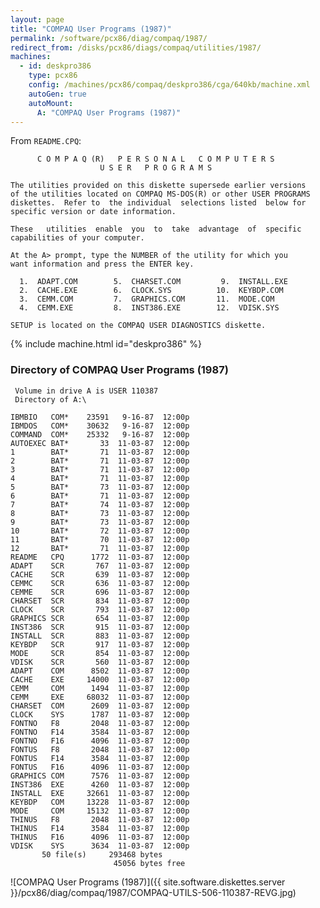 ```yaml
---
layout: page
title: "COMPAQ User Programs (1987)"
permalink: /software/pcx86/diag/compaq/1987/
redirect_from: /disks/pcx86/diags/compaq/utilities/1987/
machines:
  - id: deskpro386
    type: pcx86
    config: /machines/pcx86/compaq/deskpro386/cga/640kb/machine.xml
    autoGen: true
    autoMount:
      A: "COMPAQ User Programs (1987)"
---
```


From `README.CPQ`:

          C O M P A Q (R)   P E R S O N A L   C O M P U T E R S
                        U S E R   P R O G R A M S

    The utilities provided on this diskette supersede earlier versions
    of the utilities located on COMPAQ MS-DOS(R) or other USER PROGRAMS
    diskettes.  Refer to  the individual  selections listed  below for
    specific version or date information.
    
    These   utilities  enable  you  to  take  advantage  of  specific
    capabilities of your computer.
    
    At the A> prompt, type the NUMBER of the utility for which you
    want information and press the ENTER key.
    
      1.  ADAPT.COM        5.  CHARSET.COM         9.  INSTALL.EXE
      2.  CACHE.EXE        6.  CLOCK.SYS          10.  KEYBDP.COM
      3.  CEMM.COM         7.  GRAPHICS.COM       11.  MODE.COM
      4.  CEMM.EXE         8.  INST386.EXE        12.  VDISK.SYS
    
    SETUP is located on the COMPAQ USER DIAGNOSTICS diskette.

{% include machine.html id="deskpro386" %}

### Directory of COMPAQ User Programs (1987)

     Volume in drive A is USER 110387
     Directory of A:\

    IBMBIO   COM*    23591   9-16-87  12:00p
    IBMDOS   COM*    30632   9-16-87  12:00p
    COMMAND  COM*    25332   9-16-87  12:00p
    AUTOEXEC BAT*       33  11-03-87  12:00p
    1        BAT*       71  11-03-87  12:00p
    2        BAT*       71  11-03-87  12:00p
    3        BAT*       71  11-03-87  12:00p
    4        BAT*       71  11-03-87  12:00p
    5        BAT*       73  11-03-87  12:00p
    6        BAT*       71  11-03-87  12:00p
    7        BAT*       74  11-03-87  12:00p
    8        BAT*       73  11-03-87  12:00p
    9        BAT*       73  11-03-87  12:00p
    10       BAT*       72  11-03-87  12:00p
    11       BAT*       70  11-03-87  12:00p
    12       BAT*       71  11-03-87  12:00p
    README   CPQ      1772  11-03-87  12:00p
    ADAPT    SCR       767  11-03-87  12:00p
    CACHE    SCR       639  11-03-87  12:00p
    CEMMC    SCR       636  11-03-87  12:00p
    CEMME    SCR       696  11-03-87  12:00p
    CHARSET  SCR       834  11-03-87  12:00p
    CLOCK    SCR       793  11-03-87  12:00p
    GRAPHICS SCR       654  11-03-87  12:00p
    INST386  SCR       915  11-03-87  12:00p
    INSTALL  SCR       883  11-03-87  12:00p
    KEYBDP   SCR       917  11-03-87  12:00p
    MODE     SCR       854  11-03-87  12:00p
    VDISK    SCR       560  11-03-87  12:00p
    ADAPT    COM      8502  11-03-87  12:00p
    CACHE    EXE     14000  11-03-87  12:00p
    CEMM     COM      1494  11-03-87  12:00p
    CEMM     EXE     68032  11-03-87  12:00p
    CHARSET  COM      2609  11-03-87  12:00p
    CLOCK    SYS      1787  11-03-87  12:00p
    FONTNO   F8       2048  11-03-87  12:00p
    FONTNO   F14      3584  11-03-87  12:00p
    FONTNO   F16      4096  11-03-87  12:00p
    FONTUS   F8       2048  11-03-87  12:00p
    FONTUS   F14      3584  11-03-87  12:00p
    FONTUS   F16      4096  11-03-87  12:00p
    GRAPHICS COM      7576  11-03-87  12:00p
    INST386  EXE      4260  11-03-87  12:00p
    INSTALL  EXE     32661  11-03-87  12:00p
    KEYBDP   COM     13228  11-03-87  12:00p
    MODE     COM     15132  11-03-87  12:00p
    THINUS   F8       2048  11-03-87  12:00p
    THINUS   F14      3584  11-03-87  12:00p
    THINUS   F16      4096  11-03-87  12:00p
    VDISK    SYS      3634  11-03-87  12:00p
           50 file(s)     293468 bytes
                           45056 bytes free

![COMPAQ User Programs (1987)]({{ site.software.diskettes.server }}/pcx86/diag/compaq/1987/COMPAQ-UTILS-506-110387-REVG.jpg)

